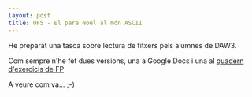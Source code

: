 ```yaml
---
layout: post
title: UF5 - El pare Noel al món ASCII
---
```


He preparat una tasca sobre lectura de fitxers pels alumnes de DAW3.

Com sempre n'he fet dues versions, una a Google Docs i una al [quadern d'exercicis de FP](https://uf.ctrl-alt-d.net/material/mostra/209/el-pare-noel-al-mon-ascii)

A veure com va... ;-)
